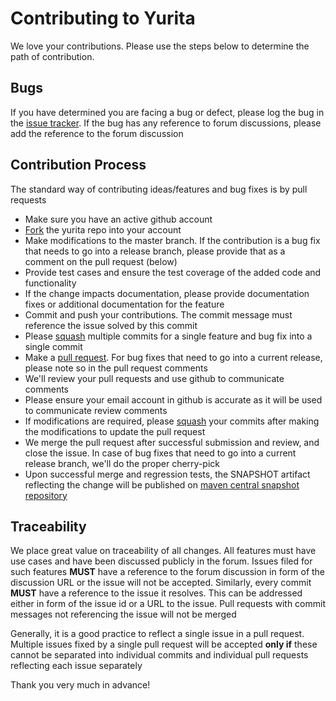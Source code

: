 # Contributing to Yurita

We love your contributions. Please use the steps below to determine the path of contribution.


## Bugs
If you have determined you are facing a bug or defect, please log the bug in the [issue tracker](https://github.com/paypal/Yurita/issues). If the bug has any reference to forum discussions, please add the reference to the forum discussion

## Contribution Process
The standard way of contributing ideas/features and bug fixes is by pull requests

* Make sure you have an active github account
* [Fork](https://help.github.com/articles/fork-a-repo/) the yurita repo into your account
* Make modifications to the master branch. If the contribution is a bug fix that needs to go into a release branch, please provide that as a comment on the pull request (below)
* Provide test cases and ensure the test coverage of the added code and functionality
* If the change impacts documentation, please provide documentation fixes or additional documentation for the feature
* Commit and push your contributions. The commit message must reference the issue solved by this commit
* Please [squash](https://github.com/edx/edx-platform/wiki/How-to-Rebase-a-Pull-Request) multiple commits for a single feature and bug fix into a single commit
* Make a [pull request](https://help.github.com/articles/using-pull-requests/). For bug fixes that need to go into a current release, please note so in the pull request comments
* We'll review your pull requests and use github to communicate comments
* Please ensure your email account in github is accurate as it will be used to communicate review comments
* If modifications are required, please [squash](https://github.com/edx/edx-platform/wiki/How-to-Rebase-a-Pull-Request) your commits after making the modifications to update the pull request
* We merge the pull request after successful submission and review, and close the issue. In case of bug fixes that need to go into a current release branch, we'll do the proper cherry-pick
* Upon successful merge and regression tests, the SNAPSHOT artifact reflecting the change will be published on [maven central snapshot repository](https://oss.sonatype.org/content/repositories/snapshots/)

## Traceability

We place great value on traceability of all changes. All features must have use cases and have been discussed publicly
in the forum. Issues filed for such features **MUST** have a reference to the forum discussion in form of the discussion
URL or the issue will not be accepted. Similarly, every commit **MUST** have a reference to the issue it resolves. This
can be addressed either in form of the issue id or a URL to the issue. Pull requests with commit messages not
referencing the issue will not be merged

Generally, it is a good practice to reflect a single issue in a pull request. Multiple issues fixed by a single
pull request will be accepted **only if** these cannot be separated into individual commits and individual pull requests
reflecting each issue separately

Thank you very much in advance!

